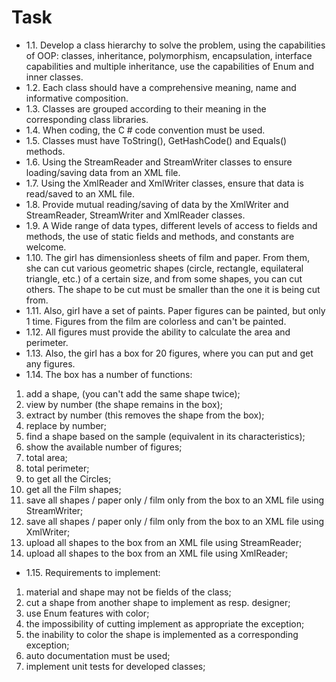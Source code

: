 # Task
* 1.1. Develop a class hierarchy to solve the problem, using the capabilities of OOP: classes, inheritance, polymorphism, encapsulation, interface capabilities and multiple inheritance, use the capabilities of Enum and inner classes.
* 1.2. Each class should have a comprehensive meaning, name and informative composition.
* 1.3. Classes are grouped according to their meaning in the corresponding class libraries.
* 1.4. When coding, the C # code convention must be used.
* 1.5. Classes must have ToString(), GetHashCode() and Equals() methods.
* 1.6. Using the StreamReader and StreamWriter classes to ensure loading/saving data from an XML file.
* 1.7. Using the XmlReader and XmlWriter classes, ensure that data is read/saved to an XML file.
* 1.8. Provide mutual reading/saving of data by the XmlWriter and StreamReader, StreamWriter and XmlReader classes.
* 1.9. A Wide range of data types, different levels of access to fields and methods, the use of static fields and methods, and constants are welcome.
* 1.10. The girl has dimensionless sheets of film and paper. From them, she can cut various geometric shapes (circle, rectangle, equilateral triangle, etc.) of a certain size, and from some shapes, you can cut others. The shape to be cut must be smaller than the one it is being cut from.
* 1.11. Also, girl have a set of paints. Paper figures can be painted, but only 1 time. Figures from the film are colorless and can't be painted.
* 1.12. All figures must provide the ability to calculate the area and perimeter.
* 1.13. Also, the girl has a box for 20 figures, where you can put and get any figures.
* 1.14. The box has a number of functions:
1. add a shape, (you can't add the same shape twice);
2. view by number (the shape remains in the box);
3. extract by number (this removes the shape from the box);
4. replace by number;
5. find a shape based on the sample (equivalent in its characteristics);
6. show the available number of figures;
7. total area;
8. total perimeter;
9. to get all the Circles;
10. get all the Film shapes;
11. save all shapes / paper only / film only from the box to an XML file using StreamWriter;
12. save all shapes / paper only / film only from the box to an XML file using XmlWriter;
13. upload all shapes to the box from an XML file using StreamReader;
14. upload all shapes to the box from an XML file using XmlReader;
* 1.15. Requirements to implement:
1. material and shape may not be fields of the class;
2. cut a shape from another shape to implement as resp. designer;
3. use Enum features with color;
4. the impossibility of cutting implement as appropriate the exception;
5. the inability to color the shape is implemented as a corresponding exception;
6. auto documentation must be used;
7. implement unit tests for developed classes;
